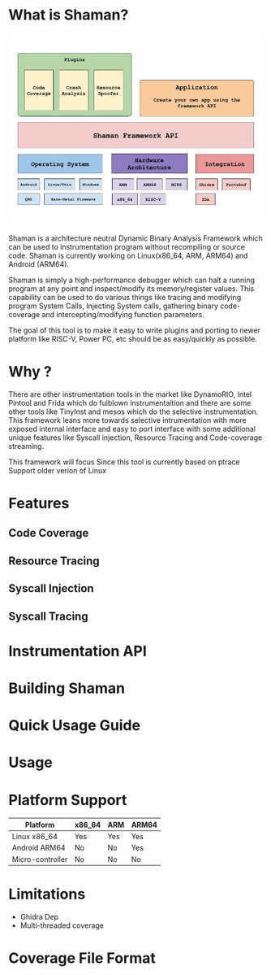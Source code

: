 # What is Shaman?

![image](docs/shaman-arch.jpg)

Shaman is a architecture neutral Dynamic Binary Analysis Framework which can be used to instrumentation program without recompiling or source code. Shaman is currently working on Linux(x86_64, ARM, ARM64) and Android (ARM64).

Shaman is simply a high-performance debugger which can halt a running program at any point and inspect/modify its memory/register values. This capability can be used to do various things like tracing and modifying program System Calls, Injecting System calls, gathering binary code-coverage and intercepting/modifying function parameters.

The goal of this tool is to make it easy to write plugins and porting to newer platform like RISC-V, Power PC, etc should be as easy/quickly as possible.

# Why ?

There are other instrumentation tools in the market like DynamoRIO, Intel Pintool and Frida which do fulblown instrumentaition and there are some other tools like TinyInst and mesos which do the selective instrumentation. This framework leans more towards selective intrumentation with more exposed internal interface and easy to port interface with some additional unique features like Syscall injection, Resource Tracing and Code-coverage streaming.

This framework will focus 
Since this tool is currently based on ptrace Support older verion of Linux

# Features

## Code Coverage

## Resource Tracing

## Syscall Injection

## Syscall Tracing

# Instrumentation API

# Building Shaman

# Quick Usage Guide

# Usage

# Platform Support

| Platform | x86_64 | ARM | ARM64 |
|---|---|---|---|
| Linux x86_64 | Yes | Yes |Yes |
| Android ARM64 | No | No |Yes |
| Micro-controller | No | No | No |

# Limitations

- Ghidra Dep
- Multi-threaded coverage

# Coverage File Format

